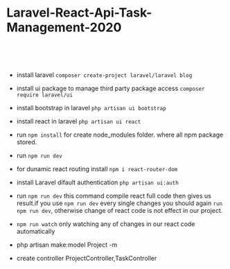 # Laravel-React-Api-Task-Management-2020
<br><br><br>

+ install laravel `composer create-project laravel/laravel blog`
+ install ui package to manage third party package access `composer require laravel/ui`
+ install bootstrap in laravel `php artisan ui bootstrap`
+ install react in laravel `php artisan ui react`
+ run `npm install` for create node_modules folder. where all npm package stored.
+ run `npm run dev` 
+ for dunamic react routing install `npm i react-router-dom`
+ install Laravel difault authentication `php artisan ui:auth`





+ run `npm run dev` this command compile react full code then gives us result.if you use `npm run dev` every single changes you should again `run npm run dev`, otherwise change of react code is not effect in our project.

+ `npm run watch` only watching any of changes in our react code automatically




+ php artisan make:model Project -m
+ create controller ProjectController,TaskController





